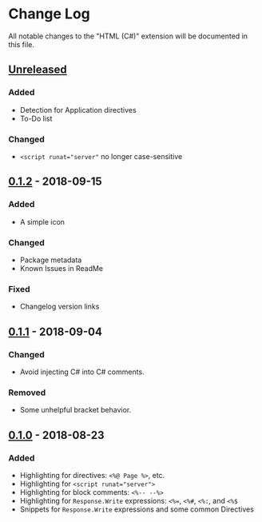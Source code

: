 # Change Log
All notable changes to the "HTML (C#)" extension will be documented in this file.

## [Unreleased][]
### Added
- Detection for Application directives
- To-Do list

### Changed
- `<script runat="server"` no longer case-sensitive

## [0.1.2][] - 2018-09-15
### Added
- A simple icon

### Changed
- Package metadata
- Known Issues in ReadMe

### Fixed
- Changelog version links

## [0.1.1][] - 2018-09-04
### Changed
- Avoid injecting C# into C# comments.

### Removed
- Some unhelpful bracket behavior.

## [0.1.0][] - 2018-08-23
### Added
- Highlighting for directives: `<%@ Page %>`, etc.
- Highlighting for `<script runat="server">`
- Highlighting for block comments: `<%-- --%>`
- Highlighting for `Response.Write` expressions: `<%=`, `<%#`, `<%:`, and `<%$`
- Snippets for `Response.Write` expressions and some common Directives


[keep-a-changelog]: https://keepachangelog.com/

[Unreleased]: https://github.com/fireside21/vscode-cshtml/compare/v0.1.2...HEAD
[0.1.2]: https://github.com/fireside21/vscode-cshtml/compare/v0.1.1...v0.1.2
[0.1.1]: https://github.com/fireside21/vscode-cshtml/compare/v0.1.0...v0.1.1
[0.1.0]: https://github.com/fireside21/vscode-cshtml/compare/6240d17dc690c44f68b62f21c71492501fc259e2...v0.1.0
